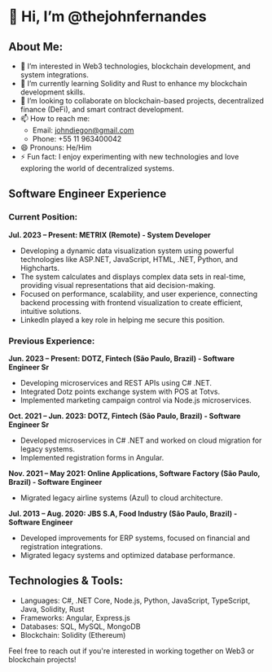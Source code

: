 # 👋 Hi, I’m @thejohnfernandes

## About Me:
- 👀 I’m interested in Web3 technologies, blockchain development, and system integrations.
- 🌱 I’m currently learning Solidity and Rust to enhance my blockchain development skills.
- 💞️ I’m looking to collaborate on blockchain-based projects, decentralized finance (DeFi), and smart contract development.
- 📫 How to reach me:  
   - Email: johndiegon@gmail.com  
   - Phone: +55 11 963400042
- 😄 Pronouns: He/Him
- ⚡ Fun fact: I enjoy experimenting with new technologies and love exploring the world of decentralized systems.

## Software Engineer Experience

### Current Position:
**Jul. 2023 – Present: METRIX (Remote) - System Developer**
- Developing a dynamic data visualization system using powerful technologies like ASP.NET, JavaScript, HTML, .NET, Python, and Highcharts.
- The system calculates and displays complex data sets in real-time, providing visual representations that aid decision-making.
- Focused on performance, scalability, and user experience, connecting backend processing with frontend visualization to create efficient, intuitive solutions.
- LinkedIn played a key role in helping me secure this position.

### Previous Experience:
**Jun. 2023 – Present: DOTZ, Fintech (São Paulo, Brazil) - Software Engineer Sr**
- Developing microservices and REST APIs using C# .NET.
- Integrated Dotz points exchange system with POS at Totvs.
- Implemented marketing campaign control via Node.js microservices.

**Oct. 2021 – Jun. 2023: DOTZ, Fintech (São Paulo, Brazil) - Software Engineer Sr**
- Developed microservices in C# .NET and worked on cloud migration for legacy systems.
- Implemented registration forms in Angular.

**Nov. 2021 – May 2021: Online Applications, Software Factory (São Paulo, Brazil) - Software Engineer**
- Migrated legacy airline systems (Azul) to cloud architecture.

**Jul. 2013 – Aug. 2020: JBS S.A, Food Industry (São Paulo, Brazil) - Software Engineer**
- Developed improvements for ERP systems, focused on financial and registration integrations.
- Migrated legacy systems and optimized database performance.

## Technologies & Tools:
- Languages: C#, .NET Core, Node.js, Python, JavaScript, TypeScript, Java, Solidity, Rust
- Frameworks: Angular, Express.js
- Databases: SQL, MySQL, MongoDB
- Blockchain: Solidity (Ethereum)
  
Feel free to reach out if you're interested in working together on Web3 or blockchain projects!
